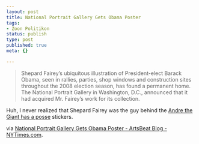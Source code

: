 ```yaml
--- 
layout: post
title: National Portrait Gallery Gets Obama Poster
tags: 
- Zoon Politikon
status: publish
type: post
published: true
meta: {}

---
```

<blockquote>Shepard Fairey’s ubiquitous illustration of President-elect Barack Obama, seen in rallies, parties, shop windows and construction sites throughout the 2008 election season, has found a permanent home. The National Portrait Gallery in Washington, D.C., announced that it had acquired Mr. Fairey’s work for its collection.</blockquote>
Huh, I never realized that Shepard Fairey was the guy behind the <a href="http://en.wikipedia.org/wiki/André_the_Giant_Has_a_Posse">Andre the Giant has a posse</a> stickers.

via <a href="http://artsbeat.blogs.nytimes.com/2009/01/07/national-portrait-gallery-gets-obama-poster/?hp">National Portrait Gallery Gets Obama Poster - ArtsBeat Blog - NYTimes.com</a>.

